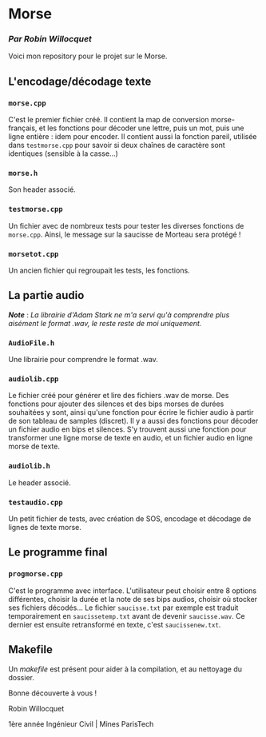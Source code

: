 # Morse
### *Par Robin Willocquet*

Voici mon repository pour le projet sur le Morse.

## L'encodage/décodage texte

### `morse.cpp`

C'est le premier fichier créé. Il contient la map de conversion morse-français, et les fonctions pour décoder une lettre, puis un mot, puis une ligne entière : idem pour encoder.
Il contient aussi la fonction pareil, utilisée dans `testmorse.cpp` pour savoir si deux chaînes de caractère sont identiques (sensible à la casse...)

### `morse.h`

Son header associé.

### `testmorse.cpp`

Un fichier avec de nombreux tests pour tester les diverses fonctions de `morse.cpp`. Ainsi, le message sur la saucisse de Morteau sera protégé !

### `morsetot.cpp`

Un ancien fichier qui regroupait les tests, les fonctions.


## La partie audio

***Note*** : *La librairie d'Adam Stark ne m'a servi qu'à comprendre plus aisément le format .wav, le reste reste de moi uniquement.*

### `AudioFile.h`

Une librairie pour comprendre le format .wav.

### `audiolib.cpp`

Le fichier créé pour générer et lire des fichiers .wav de morse. Des fonctions pour ajouter des silences et des bips morses de durées souhaitées y sont, ainsi qu'une fonction pour écrire le fichier audio à partir de son tableau de samples (discret).
Il y a aussi des fonctions pour décoder un fichier audio en bips et silences.
S'y trouvent aussi une fonction pour transformer une ligne morse de texte en audio, et un fichier audio en ligne morse de texte.

### `audiolib.h`

Le header associé.

### `testaudio.cpp`

Un petit fichier de tests, avec création de SOS, encodage et décodage de lignes de texte morse.

## Le programme final

### `progmorse.cpp`

C'est le programme avec interface. L'utilisateur peut choisir entre 8 options différentes, choisir la durée et la note de ses bips audios, choisir où stocker ses fichiers décodés...
Le fichier `saucisse.txt` par exemple est traduit temporairement en `saucissetemp.txt` avant de devenir `saucisse.wav`. Ce dernier est ensuite retransformé en texte, c'est `saucissenew.txt`.

## Makefile

Un *makefile* est présent pour aider à la compilation, et au nettoyage du dossier. 




Bonne découverte à vous !


Robin Willocquet

1ère année Ingénieur Civil | Mines ParisTech
